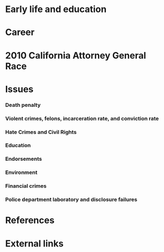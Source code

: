 # 
# Early life and education
# Career
# 2010 California Attorney General Race
# Issues
### Death penalty
### Violent crimes, felons, incarceration rate, and conviction rate
### Hate Crimes and Civil Rights
### Education
### Endorsements
### Environment
### Financial crimes
### Police department laboratory and disclosure failures
# References
# External links